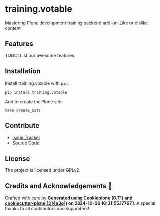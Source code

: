 # training.votable

Mastering Plone development training backend add-on. Like or dislike content

## Features

TODO: List our awesome features

## Installation

Install training.votable with `pip`:

```shell
pip install training.votable
```
And to create the Plone site:

```shell
make create_site
```

## Contribute

- [Issue Tracker](https://github.com/collective/training.votable/issues)
- [Source Code](https://github.com/collective/training.votable/)

## License

The project is licensed under GPLv2.

## Credits and Acknowledgements 🙏

Crafted with care by **Generated using [Cookieplone (0.7.1)](https://github.com/plone/cookieplone) and [cookiecutter-plone (314a3e1)](https://github.com/plone/cookiecutter-plone/commit/314a3e1d47bb00bd8390e29c08b0e54f274f3b96) on 2024-10-06 16:31:55.177671**. A special thanks to all contributors and supporters!
